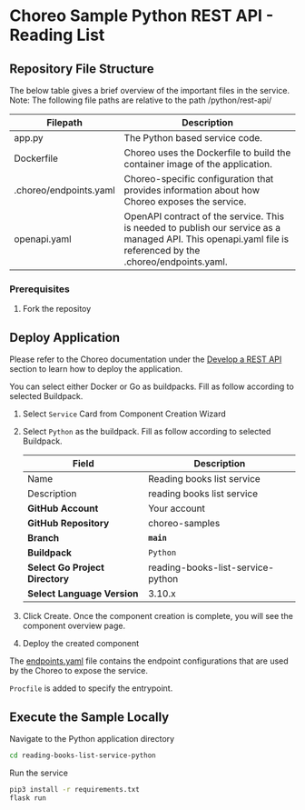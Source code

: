# Choreo Sample Python REST API - Reading List


## Repository File Structure

The below table gives a brief overview of the important files in the service.\
Note: The following file paths are relative to the path /python/rest-api/

| Filepath               | Description                                                                                                                                                  |
| ---------------------- | ------------------------------------------------------------------------------------------------------------------------------------------------------------ |
| app.py                 | The Python based service code.                                                                                                                               |
| Dockerfile             | Choreo uses the Dockerfile to build the container image of the application.                                                                                  |
| .choreo/endpoints.yaml | Choreo-specific configuration that provides information about how Choreo exposes the service.                                                                |
| openapi.yaml           | OpenAPI contract of the service. This is needed to publish our service as a managed API. This openapi.yaml file is referenced by the .choreo/endpoints.yaml. |

### Prerequisites
1. Fork the repositoy

## Deploy Application

Please refer to the Choreo documentation under the [Develop a REST API](https://wso2.com/choreo/docs/develop-components/develop-services/develop-a-rest-api/#step-1-create-a-service-component-from-a-dockerfile) section to learn how to deploy the application.

You can select either Docker or Go as buildpacks. Fill as follow according to selected Buildpack.

1. Select `Service` Card from Component Creation Wizard
2. Select `Python` as the buildpack. Fill as follow according to selected Buildpack.

    | **Field**             | **Description**                               |
    |-----------------------|-----------------------------------------------|
    |Name           | Reading books list service              |
    |Description    | reading books list service        |
    | **GitHub Account**    | Your account                                  |
    | **GitHub Repository** | choreo-samples |
    | **Branch**            | **`main`**                               |
    | **Buildpack**      | `Python` |
    | **Select Go Project Directory**       | reading-books-list-service-python|
    | **Select Language Version**              | 3.10.x |

3. Click Create. Once the component creation is complete, you will see the component overview page.
4. Deploy the created component

The [endpoints.yaml](.choreo/endpoints.yaml) file contains the endpoint configurations that are used by the Choreo to expose the service.

`Procfile` is added to specify the entrypoint.

## Execute the Sample Locally

Navigate to the Python application directory

```bash
cd reading-books-list-service-python
```

Run the service

```bash
pip3 install -r requirements.txt
flask run
```
